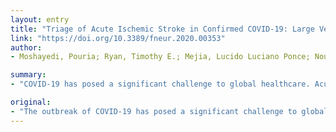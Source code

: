 ```yaml
---
layout: entry
title: "Triage of Acute Ischemic Stroke in Confirmed COVID-19: Large Vessel Occlusion Associated With Coronavirus Infection"
link: "https://doi.org/10.3389/fneur.2020.00353"
author:
- Moshayedi, Pouria; Ryan, Timothy E.; Mejia, Lucido Luciano Ponce; Nour, May; Liebeskind, David S.

summary:
- "COVID-19 has posed a significant challenge to global healthcare. Acute stroke care requires rapid bedside attendance, imaging, and intervention. For acute stroke patients who have a diagnosis or are under investigation, the concern for nosocomial transmission moderates operational procedures for acute stroke care. We present our experience with an in-hospital stroke code called on a patient with a left middle cerebral artery syndrome and the challenges faced for timely examination, imaging and decision to intervene."

original:
- "The outbreak of COVID-19 has posed a significant challenge to global healthcare. Acute stroke care requires rapid bedside attendance, imaging, and intervention. However, for acute stroke patients who have a diagnosis of or are under investigation for COVID-19, the concern for nosocomial transmission moderates operational procedures for acute stroke care. We present our experience with an in-hospital stroke code called on a COVID-19-positive patient with a left middle cerebral artery syndrome and the challenges faced for timely examination, imaging, and decision to intervene. The outlook for the ongoing COVID-19 pandemic necessitates the development of protocols to sustain timely and effective acute stroke care while mitigating healthcare-associated transmission."
---
```


